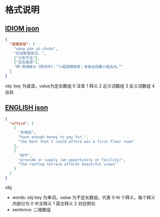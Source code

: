 # 格式说明

## [IDIOM json](./idiom.json)

```json
{
  "望眼欲穿": [
    "wàng yǎn yù chuān",
    "形容盼望急切。",
    ["力所不及"],
    ["左右逢源"],
    "明·西湘居士《明月环》：“小姐望眼欲穿；老身去回覆小姐去也。”"
  ]
}
```

obj: key 为成语，value为定长数组 0 注音 1 释义 2 近义词数组 3 反义词数组 4 出处


## [ENGLISH json](./english.json)

```json
{
  "afford": [
    [
      "买得起",
      "have enough money to pay for.",
      "the best that I could afford was a first-floor room"
    ],
    [
      "给予",
      "provide or supply (an opportunity or facility)",
      "the rooftop terrace affords beautiful views"
    ]
  ]
}
```

obj: 
- words: obj key 为单词，value 为不定长数组，代表 0-N 个释义，每个释义内部分为 0 中文释义 1 英文释义 2 对应例句
- sentence: 二维数组 


